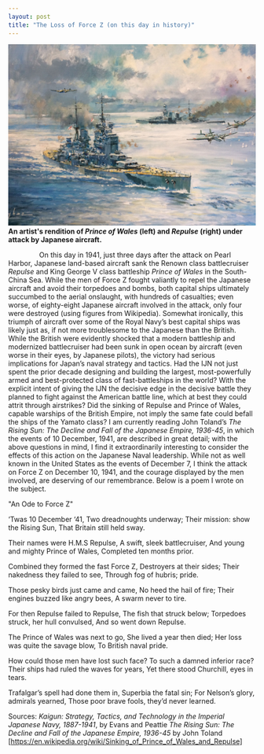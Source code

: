 ```yaml
---
layout: post
title: "The Loss of Force Z (on this day in history)"
---
```


![](/Images/Painting1.jpg)
**An artist's rendition of _Prince of Wales_ (left) and _Repulse_ (right) under attack by Japanese aircraft.**

&nbsp;&nbsp;&nbsp;&nbsp;&nbsp;&nbsp;&nbsp;&nbsp;&nbsp;&nbsp;&nbsp;&nbsp;&nbsp;&nbsp;&nbsp;&nbsp;On this day in 1941, just three days after the attack on Pearl Harbor, Japanese land-based aircraft sank the Renown class battlecruiser *Repulse* and King George V class battleship *Prince of Wales* in the South-China Sea. While the men of Force Z fought valiantly to repel the Japanese aircraft and avoid their torpedoes and bombs, both capital ships ultimately succumbed to the aerial onslaught, with hundreds of casualties; even worse, of eighty-eight Japanese aircraft involved in the attack, only four were destroyed (using figures from Wikipedia). Somewhat ironically, this triumph of aircraft over some of the Royal Navy’s best capital ships was likely just as, if not more troublesome to the Japanese than the British. While the British were evidently shocked that a modern battleship and modernized battlecruiser had been sunk in open ocean by aircraft (even worse in their eyes, by Japanese pilots), the victory had serious implications for Japan’s naval strategy and tactics. Had the IJN not just spent the prior decade designing and building the largest, most-powerfully armed and best-protected class of fast-battleships in the world? With the explicit intent of giving the IJN the decisive edge in the decisive battle they planned to fight against the American battle line, which at best they could attrit through airstrikes? Did the sinking of Repulse and Prince of Wales, capable warships of the British Empire, not imply the same fate could befall the ships of the Yamato class? I am currently reading John Toland’s *The Rising Sun: The Decline and Fall of the Japanese Empire, 1936-45*, in which the events of 10 December, 1941, are described in great detail; with the above questions in mind, I find it extraordinarily interesting to consider the effects of this action on the Japanese Naval leadership. While not as well known in the United States as the events of December 7, I think the attack on Force Z on December 10, 1941, and the courage displayed by the men involved, are deserving of our remembrance. Below is a poem I wrote on the subject.


"An Ode to Force Z"





‘Twas 10 December ‘41,
Two dreadnoughts underway;
Their mission: show the Rising Sun, 
That Britain still held sway.



Their names were H.M.S Repulse,
A swift, sleek battlecruiser,
And young and mighty Prince of Wales, 
Completed ten months prior.



Combined they formed the fast Force Z, 
Destroyers at their sides;
Their nakedness they failed to see, 
Through fog of hubris; pride.



Those pesky birds just came and came, 
No heed the hail of fire;
Their engines buzzed like angry bees, 
A swarm never to tire.



For then Repulse failed to Repulse, 
The fish that struck below;
Torpedoes struck, her hull convulsed, 
And so went down Repulse.



The Prince of Wales was next to go, 
She lived a year then died;
Her loss was quite the savage blow, 
To British naval pride.



How could those men have lost such face? 
To such a damned inferior race?
Their ships had ruled the waves for years, 
Yet there stood Churchill, eyes in tears.



Trafalgar’s spell had done them in, 
Superbia the fatal sin;
For Nelson’s glory, admirals yearned, 
Those poor brave fools, they’d never learned.







Sources: 
*Kaigun: Strategy, Tactics, and Technology in the Imperial Japanese Navy, 1887-1941*, by Evans and Peattie
*The Rising Sun: The Decline and Fall of the Japanese Empire, 1936-45* by John Toland
[https://en.wikipedia.org/wiki/Sinking_of_Prince_of_Wales_and_Repulse]